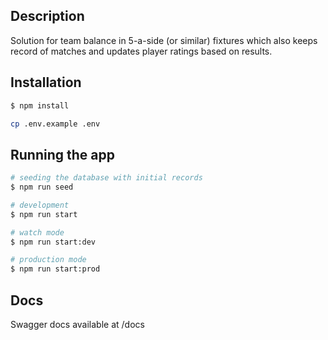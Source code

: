 ## Description

Solution for team balance in 5-a-side (or similar) fixtures which also keeps record of matches and updates player ratings based on results.

## Installation

```bash
$ npm install

cp .env.example .env
```

## Running the app

```bash
# seeding the database with initial records
$ npm run seed

# development
$ npm run start

# watch mode
$ npm run start:dev

# production mode
$ npm run start:prod
```

## Docs

Swagger docs available at /docs
